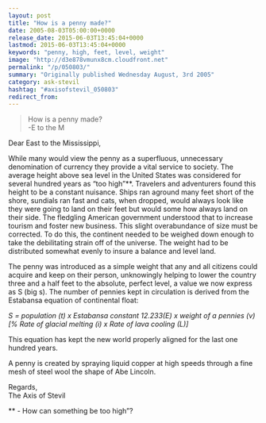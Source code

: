 ```yaml
---
layout: post
title: "How is a penny made?"
date: 2005-08-03T05:00:00+0000
release_date: 2015-06-03T13:45:04+0000
lastmod: 2015-06-03T13:45:04+0000
keywords: "penny, high, feet, level, weight"
image: "http://d3e878vmunx8cm.cloudfront.net"
permalink: "/p/050803/"
summary: "Originally published Wednesday August, 3rd 2005"
category: ask-stevil
hashtag: "#axisofstevil_050803"
redirect_from:
---
```


> How is a penny made?  
> -E to the M

Dear East to the Mississippi,

While many would view the penny as a superfluous, unnecessary denomination of currency they provide a vital service to society. The average height above sea level in the United States was considered for several hundred years as “too high”**. Travelers and adventurers found this height to be a constant nuisance. Ships ran aground many feet short of the shore, sundials ran fast and cats, when dropped, would always look like they were going to land on their feet but would some how always land on their side. The fledgling American government understood that to increase tourism and foster new business. This slight overabundance of size must be corrected. To do this, the continent needed to be weighed down enough to take the debilitating strain off of the universe. The weight had to be distributed somewhat evenly to insure a balance and level land.

The penny was introduced as a simple weight that any and all citizens could acquire and keep on their person, unknowingly helping to lower the country three and a half feet to the absolute, perfect level, a value we now express as S (big s). The number of pennies kept in circulation is derived from the Estabansa equation of continental float:

*S = population (t) x Estabansa constant 12.233(E) x weight of a pennies (v) [% Rate of glacial melting (i) x Rate of lava cooling (L)]*

This equation has kept the new world properly aligned for the last one hundred years.

A penny is created by spraying liquid copper at high speeds through a fine mesh of steel wool the shape of Abe Lincoln.

Regards,  
The Axis of Stevil

\** - How can something be too high”?
